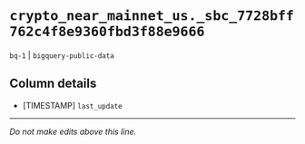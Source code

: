 # `crypto_near_mainnet_us._sbc_7728bff762c4f8e9360fbd3f88e9666`
`bq-1` | `bigquery-public-data`

## Column details
* [TIMESTAMP] `last_update`

-------------------------------------------------------------------------------
*Do not make edits above this line.*
